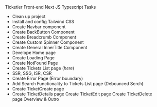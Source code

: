 Ticketier Front-end Next JS Typescript
Tasks

- Clean up project
- Install and config Tailwind CSS
- Create Navbar component
- Create BackButton Component
- Create Breadcrumb Component
- Create Custom Spinner Component
- Create General InnerTitle Component
- Develope Home page
- Create Loading Page
- Create NotFound Page
- Create Tickets List page (_here_)
- SSR, SSG, ISR, CSR
- Create Error Page (Error boundary)
- Add Search Functionality to Tickets List page (Debounced Serch)
- Create TicketCreate page
- Create TicketDetails page
  Create TicketEdit page
  Create TicketDelete page
  Overview & Outro
